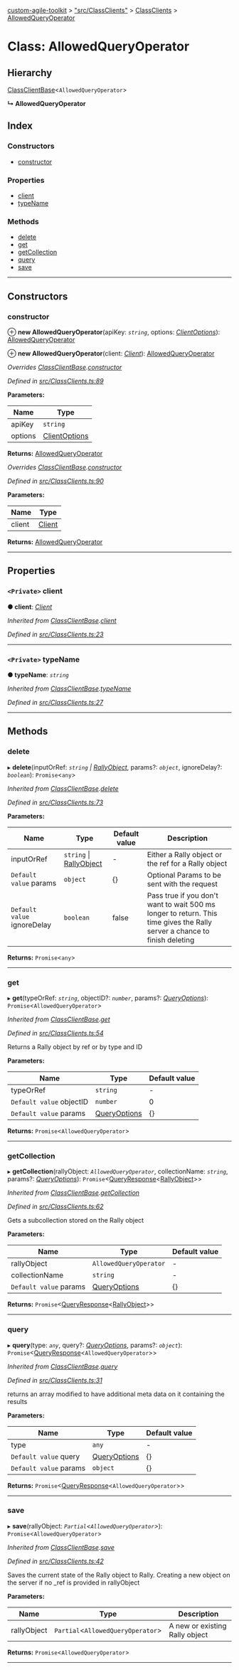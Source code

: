 [custom-agile-toolkit](../README.md) > ["src/ClassClients"](../modules/_src_classclients_.md) > [ClassClients](../modules/_src_classclients_.classclients.md) > [AllowedQueryOperator](../classes/_src_classclients_.classclients.allowedqueryoperator.md)

# Class: AllowedQueryOperator

## Hierarchy

 [ClassClientBase](_src_classclients_.classclients.classclientbase.md)<`AllowedQueryOperator`>

**↳ AllowedQueryOperator**

## Index

### Constructors

* [constructor](_src_classclients_.classclients.allowedqueryoperator.md#constructor)

### Properties

* [client](_src_classclients_.classclients.allowedqueryoperator.md#client)
* [typeName](_src_classclients_.classclients.allowedqueryoperator.md#typename)

### Methods

* [delete](_src_classclients_.classclients.allowedqueryoperator.md#delete)
* [get](_src_classclients_.classclients.allowedqueryoperator.md#get)
* [getCollection](_src_classclients_.classclients.allowedqueryoperator.md#getcollection)
* [query](_src_classclients_.classclients.allowedqueryoperator.md#query)
* [save](_src_classclients_.classclients.allowedqueryoperator.md#save)

---

## Constructors

<a id="constructor"></a>

###  constructor

⊕ **new AllowedQueryOperator**(apiKey: *`string`*, options: *[ClientOptions](../interfaces/_src_api_.api.clientoptions.md)*): [AllowedQueryOperator](_src_classclients_.classclients.allowedqueryoperator.md)

⊕ **new AllowedQueryOperator**(client: *[Client](_src_client_.client.md)*): [AllowedQueryOperator](_src_classclients_.classclients.allowedqueryoperator.md)

*Overrides [ClassClientBase](_src_classclients_.classclients.classclientbase.md).[constructor](_src_classclients_.classclients.classclientbase.md#constructor)*

*Defined in [src/ClassClients.ts:89](https://github.com/ferentchak/rally-node-sdk/blob/4c2e61e/src/ClassClients.ts#L89)*

**Parameters:**

| Name | Type |
| ------ | ------ |
| apiKey | `string` |
| options | [ClientOptions](../interfaces/_src_api_.api.clientoptions.md) |

**Returns:** [AllowedQueryOperator](_src_classclients_.classclients.allowedqueryoperator.md)

*Overrides [ClassClientBase](_src_classclients_.classclients.classclientbase.md).[constructor](_src_classclients_.classclients.classclientbase.md#constructor)*

*Defined in [src/ClassClients.ts:90](https://github.com/ferentchak/rally-node-sdk/blob/4c2e61e/src/ClassClients.ts#L90)*

**Parameters:**

| Name | Type |
| ------ | ------ |
| client | [Client](_src_client_.client.md) |

**Returns:** [AllowedQueryOperator](_src_classclients_.classclients.allowedqueryoperator.md)

___

## Properties

<a id="client"></a>

### `<Private>` client

**● client**: *[Client](_src_client_.client.md)*

*Inherited from [ClassClientBase](_src_classclients_.classclients.classclientbase.md).[client](_src_classclients_.classclients.classclientbase.md#client)*

*Defined in [src/ClassClients.ts:23](https://github.com/ferentchak/rally-node-sdk/blob/4c2e61e/src/ClassClients.ts#L23)*

___
<a id="typename"></a>

### `<Private>` typeName

**● typeName**: *`string`*

*Inherited from [ClassClientBase](_src_classclients_.classclients.classclientbase.md).[typeName](_src_classclients_.classclients.classclientbase.md#typename)*

*Defined in [src/ClassClients.ts:27](https://github.com/ferentchak/rally-node-sdk/blob/4c2e61e/src/ClassClients.ts#L27)*

___

## Methods

<a id="delete"></a>

###  delete

▸ **delete**(inputOrRef: *`string` \| [RallyObject](../interfaces/_src_api_.api.rallyobject.md)*, params?: *`object`*, ignoreDelay?: *`boolean`*): `Promise`<`any`>

*Inherited from [ClassClientBase](_src_classclients_.classclients.classclientbase.md).[delete](_src_classclients_.classclients.classclientbase.md#delete)*

*Defined in [src/ClassClients.ts:73](https://github.com/ferentchak/rally-node-sdk/blob/4c2e61e/src/ClassClients.ts#L73)*

**Parameters:**

| Name | Type | Default value | Description |
| ------ | ------ | ------ | ------ |
| inputOrRef | `string` \| [RallyObject](../interfaces/_src_api_.api.rallyobject.md) | - |  Either a Rally object or the ref for a Rally object |
| `Default value` params | `object` |  {} |  Optional Params to be sent with the request |
| `Default value` ignoreDelay | `boolean` | false |  Pass true if you don't want to wait 500 ms longer to return. This time gives the Rally server a chance to finish deleting |

**Returns:** `Promise`<`any`>

___
<a id="get"></a>

###  get

▸ **get**(typeOrRef: *`string`*, objectID?: *`number`*, params?: *[QueryOptions](../interfaces/_src_api_.api.queryoptions.md)*): `Promise`<`AllowedQueryOperator`>

*Inherited from [ClassClientBase](_src_classclients_.classclients.classclientbase.md).[get](_src_classclients_.classclients.classclientbase.md#get)*

*Defined in [src/ClassClients.ts:54](https://github.com/ferentchak/rally-node-sdk/blob/4c2e61e/src/ClassClients.ts#L54)*

Returns a Rally object by ref or by type and ID

**Parameters:**

| Name | Type | Default value |
| ------ | ------ | ------ |
| typeOrRef | `string` | - |
| `Default value` objectID | `number` | 0 |
| `Default value` params | [QueryOptions](../interfaces/_src_api_.api.queryoptions.md) |  {} |

**Returns:** `Promise`<`AllowedQueryOperator`>

___
<a id="getcollection"></a>

###  getCollection

▸ **getCollection**(rallyObject: *`AllowedQueryOperator`*, collectionName: *`string`*, params?: *[QueryOptions](../interfaces/_src_api_.api.queryoptions.md)*): `Promise`<[QueryResponse](../interfaces/_src_api_.api.queryresponse.md)<[RallyObject](../interfaces/_src_api_.api.rallyobject.md)>>

*Inherited from [ClassClientBase](_src_classclients_.classclients.classclientbase.md).[getCollection](_src_classclients_.classclients.classclientbase.md#getcollection)*

*Defined in [src/ClassClients.ts:62](https://github.com/ferentchak/rally-node-sdk/blob/4c2e61e/src/ClassClients.ts#L62)*

Gets a subcollection stored on the Rally object

**Parameters:**

| Name | Type | Default value |
| ------ | ------ | ------ |
| rallyObject | `AllowedQueryOperator` | - |
| collectionName | `string` | - |
| `Default value` params | [QueryOptions](../interfaces/_src_api_.api.queryoptions.md) |  {} |

**Returns:** `Promise`<[QueryResponse](../interfaces/_src_api_.api.queryresponse.md)<[RallyObject](../interfaces/_src_api_.api.rallyobject.md)>>

___
<a id="query"></a>

###  query

▸ **query**(type: *`any`*, query?: *[QueryOptions](../interfaces/_src_api_.api.queryoptions.md)*, params?: *`object`*): `Promise`<[QueryResponse](../interfaces/_src_api_.api.queryresponse.md)<`AllowedQueryOperator`>>

*Inherited from [ClassClientBase](_src_classclients_.classclients.classclientbase.md).[query](_src_classclients_.classclients.classclientbase.md#query)*

*Defined in [src/ClassClients.ts:31](https://github.com/ferentchak/rally-node-sdk/blob/4c2e61e/src/ClassClients.ts#L31)*

returns an array modified to have additional meta data on it containing the results

**Parameters:**

| Name | Type | Default value |
| ------ | ------ | ------ |
| type | `any` | - |
| `Default value` query | [QueryOptions](../interfaces/_src_api_.api.queryoptions.md) |  {} |
| `Default value` params | `object` |  {} |

**Returns:** `Promise`<[QueryResponse](../interfaces/_src_api_.api.queryresponse.md)<`AllowedQueryOperator`>>

___
<a id="save"></a>

###  save

▸ **save**(rallyObject: *`Partial`<`AllowedQueryOperator`>*): `Promise`<`AllowedQueryOperator`>

*Inherited from [ClassClientBase](_src_classclients_.classclients.classclientbase.md).[save](_src_classclients_.classclients.classclientbase.md#save)*

*Defined in [src/ClassClients.ts:42](https://github.com/ferentchak/rally-node-sdk/blob/4c2e61e/src/ClassClients.ts#L42)*

Saves the current state of the Rally object to Rally. Creating a new object on the server if no \_ref is provided in rallyObject

**Parameters:**

| Name | Type | Description |
| ------ | ------ | ------ |
| rallyObject | `Partial`<`AllowedQueryOperator`> |  A new or existing Rally object |

**Returns:** `Promise`<`AllowedQueryOperator`>

___

